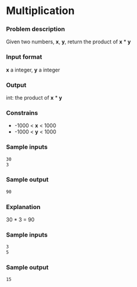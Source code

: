 # Multiplication

### Problem description

Given two numbers, **x**, **y**, return the product of **x** \* **y**

### Input format

**x** a integer, **y** a integer

### Output

int: the product of **x** \* **y**

### Constrains

-   -1000 < **x** < 1000
-   -1000 < **y** < 1000

### Sample inputs

```bash
30
3
```

### Sample output

```bash
90
```

### Explanation

30 \* 3 = 90

### Sample inputs

```bash
3
5
```

### Sample output

```bash
15
```
